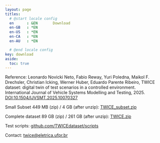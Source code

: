 ```yaml
---
layout: page
titles:
  # @start locale config
  en      : &EN       Download
  en-GB   : *EN
  en-US   : *EN
  en-CA   : *EN
  en-AU   : *EN

  # @end locale config
key: download
aside:
  toc: true
---
```

Reference: Leonardo Novicki Neto, Fabio Reway, Yuri Poledna, Maikol F. Drechsler, Christian Icking, Werner Huber, Eduardo Parente Ribeiro, TWICE dataset: digital twin of test scenarios in a controlled environment. International Journal of Vehicle Systems Modelling and Testing, 2025. [DOI:10.1504/IJVSMT.2025.10070327](https://www.inderscience.com/info/ingeneral/forthcoming.php?jcode=ijvsmt#127856)



Small Subset 449 MB (zip) / 4 GB (after unzip): [TWICE_subset.zip](https://twice.eletrica.ufpr.br/TWICEsubset.zip)

Complete dataset 89 GB (zip) / 261 GB (after unzip): [TWICE.zip](https://twice.eletrica.ufpr.br/TWICE.zip)

Test scripts: [github.com/TWICEdataset/scripts](https://github.com/TWICEdataset/scripts)

Contact: [twice@eletrica.ufpr.br](mailto:twice@eletrica.ufpr.br)
